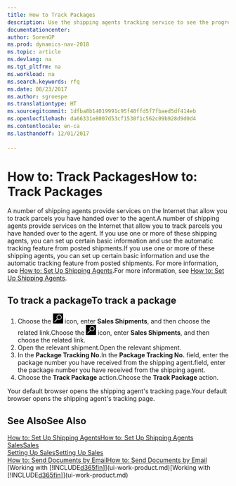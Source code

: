 ```yaml
---
title: How to Track Packages
description: Use the shipping agents tracking service to see the progress of a delivery.
documentationcenter: 
author: SorenGP
ms.prod: dynamics-nav-2018
ms.topic: article
ms.devlang: na
ms.tgt_pltfrm: na
ms.workload: na
ms.search.keywords: rfq
ms.date: 08/23/2017
ms.author: sgroespe
ms.translationtype: HT
ms.sourcegitcommit: 1dfba8b14019991c95f40ffd5f7fbaed5df414eb
ms.openlocfilehash: da66331e8007d53cf1530f1c562c09b928d9d0d4
ms.contentlocale: en-ca
ms.lasthandoff: 12/01/2017

---
```

# <a name="how-to-track-packages"></a><span data-ttu-id="1e0e5-103">How to: Track Packages</span><span class="sxs-lookup"><span data-stu-id="1e0e5-103">How to: Track Packages</span></span>
<span data-ttu-id="1e0e5-104">A number of shipping agents provide services on the Internet that allow you to track parcels you have handed over to the agent.</span><span class="sxs-lookup"><span data-stu-id="1e0e5-104">A number of shipping agents provide services on the Internet that allow you to track parcels you have handed over to the agent.</span></span> <span data-ttu-id="1e0e5-105">If you use one or more of these shipping agents, you can set up certain basic information and use the automatic tracking feature from posted shipments.</span><span class="sxs-lookup"><span data-stu-id="1e0e5-105">If you use one or more of these shipping agents, you can set up certain basic information and use the automatic tracking feature from posted shipments.</span></span> <span data-ttu-id="1e0e5-106">For more information, see [How to: Set Up Shipping Agents](sales-how-to-set-up-shipping-agents.md).</span><span class="sxs-lookup"><span data-stu-id="1e0e5-106">For more information, see [How to: Set Up Shipping Agents](sales-how-to-set-up-shipping-agents.md).</span></span>

## <a name="to-track-a-package"></a><span data-ttu-id="1e0e5-107">To track a package</span><span class="sxs-lookup"><span data-stu-id="1e0e5-107">To track a package</span></span>
1. <span data-ttu-id="1e0e5-108">Choose the ![Search for Page or Report](media/ui-search/search_small.png "Search for Page or Report icon") icon, enter **Sales Shipments**, and then choose the related link.</span><span class="sxs-lookup"><span data-stu-id="1e0e5-108">Choose the ![Search for Page or Report](media/ui-search/search_small.png "Search for Page or Report icon") icon, enter **Sales Shipments**, and then choose the related link.</span></span>
2. <span data-ttu-id="1e0e5-109">Open the relevant shipment.</span><span class="sxs-lookup"><span data-stu-id="1e0e5-109">Open the relevant shipment.</span></span>
3. <span data-ttu-id="1e0e5-110">In the **Package Tracking No.**</span><span class="sxs-lookup"><span data-stu-id="1e0e5-110">In the **Package Tracking No.**</span></span> <span data-ttu-id="1e0e5-111">field, enter the package number you have received from the shipping agent.</span><span class="sxs-lookup"><span data-stu-id="1e0e5-111">field, enter the package number you have received from the shipping agent.</span></span>
4. <span data-ttu-id="1e0e5-112">Choose the **Track Package** action.</span><span class="sxs-lookup"><span data-stu-id="1e0e5-112">Choose the **Track Package** action.</span></span>

<span data-ttu-id="1e0e5-113">Your default browser opens the shipping agent's tracking page.</span><span class="sxs-lookup"><span data-stu-id="1e0e5-113">Your default browser opens the shipping agent's tracking page.</span></span>

## <a name="see-also"></a><span data-ttu-id="1e0e5-114">See Also</span><span class="sxs-lookup"><span data-stu-id="1e0e5-114">See Also</span></span>
[<span data-ttu-id="1e0e5-115">How to: Set Up Shipping Agents</span><span class="sxs-lookup"><span data-stu-id="1e0e5-115">How to: Set Up Shipping Agents</span></span>](sales-how-to-set-up-shipping-agents.md)  
[<span data-ttu-id="1e0e5-116">Sales</span><span class="sxs-lookup"><span data-stu-id="1e0e5-116">Sales</span></span>](sales-manage-sales.md)  
[<span data-ttu-id="1e0e5-117">Setting Up Sales</span><span class="sxs-lookup"><span data-stu-id="1e0e5-117">Setting Up Sales</span></span>](sales-setup-sales.md)  
[<span data-ttu-id="1e0e5-118">How to: Send Documents by Email</span><span class="sxs-lookup"><span data-stu-id="1e0e5-118">How to: Send Documents by Email</span></span>](ui-how-send-documents-email.md)  
<span data-ttu-id="1e0e5-119">[Working with [!INCLUDE[d365fin](includes/d365fin_md.md)]](ui-work-product.md)</span><span class="sxs-lookup"><span data-stu-id="1e0e5-119">[Working with [!INCLUDE[d365fin](includes/d365fin_md.md)]](ui-work-product.md)</span></span>

